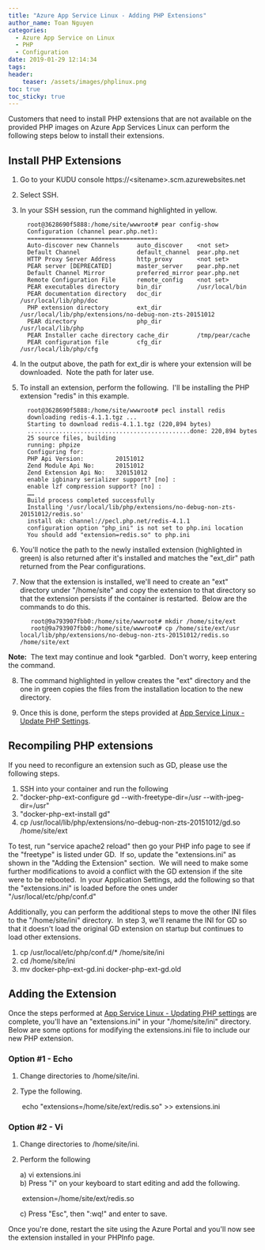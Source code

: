 ```yaml
---
title: "Azure App Service Linux - Adding PHP Extensions"
author_name: Toan Nguyen
categories:
  - Azure App Service on Linux
  - PHP
  - Configuration
date: 2019-01-29 12:14:34
tags:
header:
    teaser: /assets/images/phplinux.png
toc: true
toc_sticky: true
---
```


Customers that need to install PHP extensions that are not available on the provided PHP images on Azure App Services Linux can perform the following steps below to install their extensions.

## Install PHP Extensions

1. Go to your KUDU console https://\<sitename\>.scm.azurewebsites.net
2. Select SSH.
3. In your SSH session, run the command highlighted in yellow.

         root@3628690f5888:/home/site/wwwroot# pear config-show
         Configuration (channel pear.php.net):
         =====================================
         Auto-discover new Channels     auto_discover    <not set>
         Default Channel                default_channel  pear.php.net
         HTTP Proxy Server Address      http_proxy       <not set>
         PEAR server [DEPRECATED]       master_server    pear.php.net
         Default Channel Mirror         preferred_mirror pear.php.net
         Remote Configuration File      remote_config    <not set>
         PEAR executables directory     bin_dir          /usr/local/bin
         PEAR documentation directory   doc_dir          /usr/local/lib/php/doc
         PHP extension directory        ext_dir          /usr/local/lib/php/extensions/no-debug-non-zts-20151012
         PEAR directory                 php_dir          /usr/local/lib/php
         PEAR Installer cache directory cache_dir        /tmp/pear/cache
         PEAR configuration file        cfg_dir          /usr/local/lib/php/cfg

4. In the output above, the path for ext\_dir is where your extension will be downloaded.  Note the path for later use.

5. To install an extension, perform the following.  I'll be installing the PHP extension "redis" in this example.

         root@3628690f5888:/home/site/wwwroot# pecl install redis
         downloading redis-4.1.1.tgz ...
         Starting to download redis-4.1.1.tgz (220,894 bytes)
         ..............................................done: 220,894 bytes
         25 source files, building
         running: phpize
         Configuring for:
         PHP Api Version:         20151012
         Zend Module Api No:      20151012
         Zend Extension Api No:   320151012
         enable igbinary serializer support? [no] :
         enable lzf compression support? [no] :
         ……
         Build process completed successfully
         Installing '/usr/local/lib/php/extensions/no-debug-non-zts-20151012/redis.so'
         install ok: channel://pecl.php.net/redis-4.1.1
         configuration option "php_ini" is not set to php.ini location
         You should add "extension=redis.so" to php.ini

6. You'll notice the path to the newly installed extension (highlighted in green) is also returned after it's installed and matches the "ext\_dir" path returned from the Pear configurations.

7. Now that the extension is installed, we'll need to create an "ext" directory under "/home/site" and copy the extension to that directory so that the extension persists if the container is restarted.  Below are the commands to do this.

          root@9a793907fbb0:/home/site/wwwroot# mkdir /home/site/ext
          root@9a793907fbb0:/home/site/wwwroot# cp /home/site/ext/usr local/lib/php/extensions/no-debug-non-zts-20151012/redis.so /home/site/ext

**Note:**  The text may continue and look \*garbled.  Don't worry, keep entering the command.

8. The command highlighted in yellow creates the "ext" directory and the one in green copies the files from the installation location to the new directory.

9. Once this is done, perform the steps provided at [App Service Linux - Update PHP Settings](/2019/01/29/azure-app-service-linux-update-php-settings/).

## Recompiling PHP extensions

If you need to reconfigure an extension such as GD, please use the following steps.

1.  SSH into your container and run the following
2.  "docker-php-ext-configure gd --with-freetype-dir=/usr --with-jpeg-dir=/usr"
3.  "docker-php-ext-install gd"
4.  cp /usr/local/lib/php/extensions/no-debug-non-zts-20151012/gd.so /home/site/ext

To test, run "service apache2 reload" then go your PHP info page to see if the "freetype" is listed under GD.  If so, update the "extensions.ini" as shown in the "Adding the Extension" section.  We will need to make some further modifications to avoid a conflict with the GD extension if the site were to be rebooted.  In your Application Settings, add the following so that the "extensions.ini" is loaded before the ones under "/usr/local/etc/php/conf.d"

Additionally, you can perform the additional steps to move the other INI files to the "/home/site/ini" directory.  In step 3, we'll rename the INI for GD so that it doesn't load the original GD extension on startup but continues to load other extensions.

1.  cp /usr/local/etc/php/conf.d/\* /home/site/ini
2.  cd /home/site/ini
3.  mv docker-php-ext-gd.ini docker-php-ext-gd.old

## Adding the Extension

Once the steps performed at [App Service Linux - Updating PHP settings](/2019/01/29/azure-app-service-linux-update-php-settings/) are complete, you'll have an "extensions.ini" in your "/home/site/ini" directory.  Below are some options for modifying the extensions.ini file to include our new PHP extension.

### Option #1 - Echo

1.  Change directories to /home/site/ini.
2.  Type the following.

      echo "extensions=/home/site/ext/redis.so" >> extensions.ini

### Option #2 - Vi

1.  Change directories to /home/site/ini.
2.  Perform the following

     a) vi extensions.ini\
     b) Press "i" on your keyboard to start editing and add the following.

      extension=/home/site/ext/redis.so


     c) Press "Esc", then ":wq!" and enter to save.

Once you're done, restart the site using the Azure Portal and you'll now see the extension installed in your PHPInfo page.
